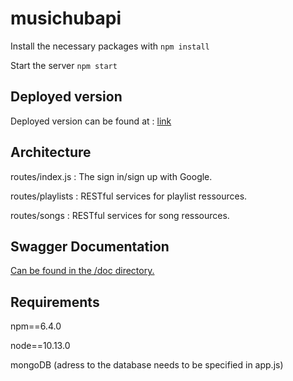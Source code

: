 # musichubapi

Install the necessary packages with
```npm install```

Start the server
```npm start```

## Deployed version

Deployed version can be found at : [link](https://musichubapi.herokuapp.com/)

## Architecture

routes/index.js : The sign in/sign up with Google.

routes/playlists : RESTful services for playlist ressources.

routes/songs : RESTful services for song ressources.

## Swagger Documentation

[Can be found in the /doc directory.](https://github.com/kfontain/musichubapi/blob/master/doc)

## Requirements

npm==6.4.0

node==10.13.0

mongoDB (adress to the database needs to be specified in app.js)
